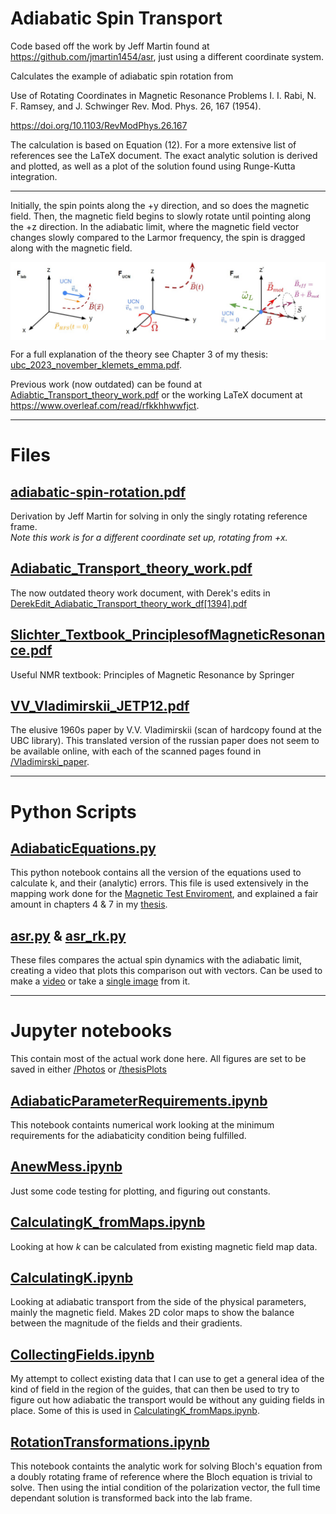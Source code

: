 # Adiabatic Spin Transport

Code based off the work by Jeff Martin found at https://github.com/jmartin1454/asr, just using a different coordinate system.

Calculates the example of adiabatic spin rotation from

Use of Rotating Coordinates in Magnetic Resonance Problems
I. I. Rabi, N. F. Ramsey, and J. Schwinger
Rev. Mod. Phys. 26, 167 (1954).

https://doi.org/10.1103/RevModPhys.26.167

The calculation is based on Equation (12). For a more extensive list of references see the LaTeX document. The exact analytic solution is derived and plotted, as well as a plot of the solution found using Runge-Kutta integration.

----

Initially, the spin points along the +y direction, and so does the magnetic field.  Then, the magnetic field begins to slowly rotate until pointing along the +z direction.  In the adiabatic limit, where the magnetic field vector changes slowly compared to the Larmor frequency, the spin is dragged along with the magnetic field.

<p align="middle">
<img align="middle" src="./reference photos/frames.jpg" width="700" title="Different frames of reference" />  
</p>

For a full explanation of the theory see Chapter 3 of my thesis: [ubc_2023_november_klemets_emma.pdf](https://ucn.triumf.ca/ucn-group-publications/student-theses/ubc_2023_november_klemets_emma.pdf/view).

Previous work (now outdated) can be found at [Adiabtic_Transport_theory_work.pdf](https://github.com/eklem1/AdiabaticSpinTransp/blob/master/Adiabatic_Transport_theory_work.pdf) or the working LaTeX document at https://www.overleaf.com/read/rfkkhhwwfjct.

---

# Files

## [adiabatic-spin-rotation.pdf](https://github.com/eklem1/AdiabaticSpinTransp/blob/master/adiabatic-spin-rotation.pdf)
Derivation by Jeff Martin for solving in only the singly rotating reference frame.   
*Note this work is for a different coordinate set up, rotating from +x.*

## [Adiabatic_Transport_theory_work.pdf](https://github.com/eklem1/AdiabaticSpinTransp/blob/master/Adiabatic_Transport_theory_work.pdf)
The now outdated theory work document, with Derek's edits in [DerekEdit_Adiabatic_Transport_theory_work_df[1394].pdf](https://github.com/eklem1/AdiabaticSpinTransp/blob/master/DerekEdit_Adiabatic_Transport_theory_work_df[1394].pdf)

## [Slichter_Textbook_PrinciplesofMagneticResonance.pdf](https://github.com/eklem1/AdiabaticSpinTransp/blob/master/Slichter_Textbook_PrinciplesofMagneticResonance.pdf)
Useful NMR textbook: Principles of Magnetic Resonance by Springer

## [VV_Vladimirskii_JETP12.pdf](https://github.com/eklem1/AdiabaticSpinTransp/blob/master/VV_Vladimirskii_JETP12.pdf)
The elusive 1960s paper by V.V. Vladimirskii (scan of hardcopy found at the UBC library). This translated version of the russian paper does not seem to be available online, with each of the scanned pages found in [/Vladimirski_paper](https://github.com/eklem1/AdiabaticSpinTransp/tree/master/Vladimirski_paper).

---

# Python Scripts

## [AdiabaticEquations.py](https://github.com/eklem1/AdiabaticSpinTransp/blob/master/AdiabaticEquations.py)
This python notebook contains all the version of the equations used to calculate k, and their (analytic) errors. This file is used extensively in the mapping work done for the [Magnetic Test Enviroment](https://njord.triumf.ca:3000/eklemets/SimModels_work/src/branch/main/MiniEnviro), and explained a fair amount in chapters 4 & 7 in my [thesis](https://ucn.triumf.ca/ucn-group-publications/student-theses/ubc_2023_november_klemets_emma.pdf/view).


## [asr.py](https://github.com/eklem1/AdiabaticSpinTransp/blob/master/asr.py) & [asr_rk.py](https://github.com/eklem1/AdiabaticSpinTransp/blob/master/asr_rk.py)
These files compares the actual spin dynamics with the adiabatic limit, creating a video that plots this comparison out with vectors. Can be used to make a [video](https://github.com/eklem1/AdiabaticSpinTransp/blob/master/asr.mp4) or take a [single image](https://github.com/eklem1/AdiabaticSpinTransp/blob/master/fig72.pdf) from it.

---

# Jupyter notebooks
This contain most of the actual work done here. All figures are set to be saved in either [/Photos](https://github.com/eklem1/AdiabaticSpinTransp/tree/master/Photos) or [/thesisPlots](https://github.com/eklem1/AdiabaticSpinTransp/tree/master/thesisPlots)

## [AdiabaticParameterRequirements.ipynb](https://github.com/eklem1/AdiabaticSpinTransp/blob/master/AdiabaticParameterRequirements.ipynb)
This notebook containts numerical work looking at the minimum requirements for the adiabaticity condition being fulfilled.

## [AnewMess.ipynb](https://github.com/eklem1/AdiabaticSpinTransp/blob/master/AnewMess.ipynb)
Just some code testing for plotting, and figuring out constants.

## [CalculatingK_fromMaps.ipynb](https://github.com/eklem1/AdiabaticSpinTransp/blob/master/CalculatingK_fromMaps.ipynb)
Looking at how $k$ can be calculated from existing magnetic field map data.

## [CalculatingK.ipynb](https://github.com/eklem1/AdiabaticSpinTransp/blob/master/CalculatingK.ipynb)
Looking at adiabatic transport from the side of the physical parameters, mainly the magnetic field. Makes 2D color maps to show the balance between the magnitude of the fields and their gradients.

## [CollectingFields.ipynb](https://github.com/eklem1/AdiabaticSpinTransp/blob/master/CollectingFields.ipynb)
My attempt to collect existing data that I can use to get a general idea of the kind of field in the region of the guides, that can then be used to try to figure out how adiabatic the transport would be without any guiding fields in place. Some of this is used in [CalculatingK_fromMaps.ipynb](https://github.com/eklem1/AdiabaticSpinTransp/blob/master/CalculatingK_fromMaps.ipynb).

## [RotationTransformations.ipynb](https://github.com/eklem1/AdiabaticSpinTransp/blob/master/RotationTransformations.ipynb)
This notebook containts the analytic work for solving Bloch's equation from a doubly rotating frame of reference where the Bloch equation is trivial to solve. Then using the intial condition of the polarization vector, the full time dependant solution is transformed back into the lab frame.
